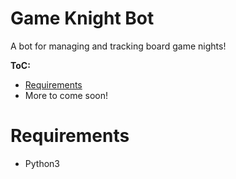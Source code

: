 Game Knight Bot
===============

A bot for managing and tracking board game nights!

**ToC:**
* [Requirements](#requirements)
* More to come soon!

# Requirements
* Python3
